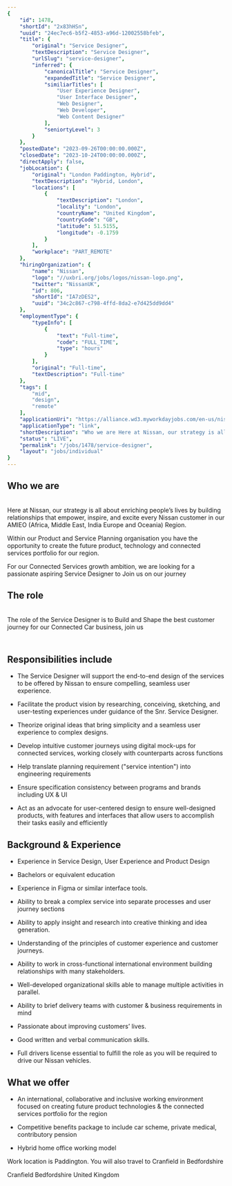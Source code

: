 ```yaml
---
{
	"id": 1478,
	"shortId": "2x83hHSn",
	"uuid": "24ec7ec6-b5f2-4853-a96d-12002558bfeb",
	"title": {
		"original": "Service Designer",
		"textDescription": "Service Designer",
		"urlSlug": "service-designer",
		"inferred": {
			"canonicalTitle": "Service Designer",
			"expandedTitle": "Service Designer",
			"similiarTitles": [
				"User Experience Designer",
				"User Interface Designer",
				"Web Designer",
				"Web Developer",
				"Web Content Designer"
			],
			"seniortyLevel": 3
		}
	},
	"postedDate": "2023-09-26T00:00:00.000Z",
	"closedDate": "2023-10-24T00:00:00.000Z",
	"directApply": false,
	"jobLocation": {
		"original": "London Paddington, Hybrid",
		"textDescription": "Hybrid, London",
		"locations": [
			{
				"textDescription": "London",
				"locality": "London",
				"countryName": "United Kingdom",
				"countryCode": "GB",
				"latitude": 51.5155,
				"longitude": -0.1759
			}
		],
		"workplace": "PART_REMOTE"
	},
	"hiringOrganization": {
		"name": "Nissan",
		"logo": "//uxbri.org/jobs/logos/nissan-logo.png",
		"twitter": "NissanUK",
		"id": 806,
		"shortId": "IA7zDES2",
		"uuid": "34c2c867-c798-4ffd-8da2-e7d425dd9dd4"
	},
	"employmentType": {
		"typeInfo": [
			{
				"text": "Full-time",
				"code": "FULL_TIME",
				"type": "hours"
			}
		],
		"original": "Full-time",
		"textDescription": "Full-time"
	},
	"tags": [
		"mid",
		"design",
		"remote"
	],
	"applicationUri": "https://alliance.wd3.myworkdayjobs.com/en-us/nissanjobs/job/product-planning-service-designer-coordinator_r00114268-1/apply",
	"applicationType": "link",
	"shortDescription": "Who we are Here at Nissan, our strategy is all about enriching people’s’ lives by building relationships that empower, inspire, and excite every Nissan customer in our AMIEO (Africa, Middle East,",
	"status": "LIVE",
	"permalink": "/jobs/1478/service-designer",
	"layout": "jobs/individual"
}
---
```

<h2>Who we are</h2><p><br>Here at Nissan, our strategy is all about enriching people’s lives by building relationships that empower, inspire, and excite every Nissan customer in our AMIEO (Africa, Middle East, India Europe and Oceania) Region.</p><p>Within our Product and Service Planning organisation you have the opportunity to create the future product, technology and connected services portfolio for our region. &nbsp;</p><p>For our Connected Services growth ambition, we are looking for a passionate aspiring Service Designer to Join us on our journey</p><h2>The role</h2><p><br>The role of the Service Designer is to Build and Shape the best customer journey for our Connected Car business, join us</p><h2><br>Responsibilities include</h2><ul><li><p>The Service Designer will support the end-to-end design of the services to be offered by Nissan to ensure compelling, seamless user experience.</p></li><li><p>Facilitate the product vision by researching, conceiving, sketching, and user-testing experiences under guidance of the Snr. Service Designer.&nbsp;</p></li><li><p>Theorize original ideas that bring simplicity and a seamless user experience to complex designs.&nbsp;</p></li><li><p>Develop intuitive customer journeys using digital mock-ups for connected services, working closely with counterparts across functions</p></li><li><p>Help translate planning requirement ("service intention") into engineering requirements</p></li><li><p>Ensure specification consistency between programs and brands including UX &amp; UI</p></li><li><p>Act as an advocate for user-centered design to ensure well-designed products, with features and interfaces that allow users to accomplish their tasks easily and efficiently</p></li></ul><h2>Background &amp; Experience</h2><ul><li><p>Experience in Service Design, User Experience and Product Design</p></li><li><p>Bachelors or equivalent education</p></li><li><p>Experience in Figma or similar interface tools.</p></li><li><p>Ability to break a complex service into separate processes and user journey sections</p></li><li><p>Ability to apply insight and research into creative thinking and idea generation.</p></li><li><p>Understanding of the principles of customer experience and customer journeys.</p></li><li><p>Ability to work in cross-functional international environment building relationships with many stakeholders.</p></li><li><p>Well-developed organizational skills able to manage multiple activities in parallel.</p></li><li><p>Ability to brief delivery teams with customer &amp; business requirements in mind</p></li><li><p>Passionate about improving customers’ lives.</p></li><li><p>Good written and verbal communication skills.</p></li><li><p>Full drivers license essential to fulfill the role as you will be required to drive our Nissan vehicles.</p></li></ul><h2>What we offer</h2><ul><li><p>An international, collaborative and inclusive working environment focused on creating future product technologies &amp; the connected services portfolio for the region</p></li><li><p>Competitive benefits package to include car scheme, private medical, contributory pension</p></li><li><p>Hybrid home office working model</p></li></ul><p>Work location is Paddington. You will also travel to Cranfield in Bedfordshire</p><p>Cranfield Bedfordshire United Kingdom</p>
